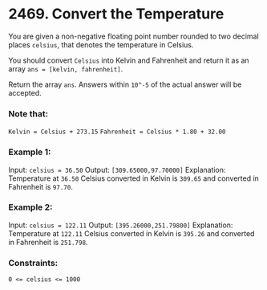 # 2469. Convert the Temperature

You are given a non-negative floating point number rounded to two decimal places ```celsius```, that denotes the temperature in Celsius.

You should convert ```Celsius``` into Kelvin and Fahrenheit and return it as an array ```ans = [kelvin, fahrenheit]```.

Return the array ```ans```. Answers within ```10^-5``` of the actual answer will be accepted.

### **Note that:**
```Kelvin = Celsius + 273.15```
```Fahrenheit = Celsius * 1.80 + 32.00```
 

### **Example 1:**
Input: ```celsius = 36.50```
Output: ```[309.65000,97.70000]```
Explanation: Temperature at ```36.50``` Celsius converted in Kelvin is ```309.65``` and converted in Fahrenheit is ```97.70```.

### **Example 2:**
Input: ```celsius = 122.11```
Output: ```[395.26000,251.79800]```
Explanation: Temperature at ```122.11``` Celsius converted in Kelvin is ```395.26``` and converted in Fahrenheit is ```251.798```.
 

### **Constraints:**
```0 <= celsius <= 1000```